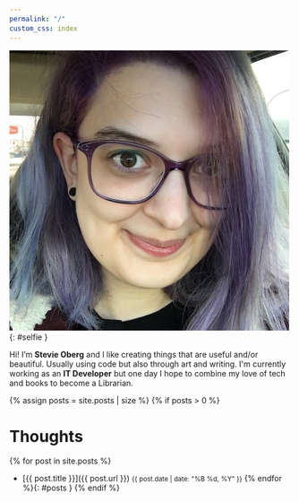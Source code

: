 ```yaml
---
permalink: "/"
custom_css: index
---
```



![Its a Me, Stevie](assets/img/selfie.jpg){: #selfie }

Hi! I’m **Stevie Oberg** and I like creating things that are useful and/or beautiful. Usually using code but also through art and writing. I'm currently working as an **IT Developer** but one day I hope to combine my love of tech and books to become a Librarian.

<div id="social">
    <a href="https://github.com/{{ site.username }}">
        <i class="fab fa-github"></i>
    </a>
    <a href="https://twitter.com/{{ site.username }}">
        <i class="fab fa-twitter"></i>
    </a>
    <a href="https://www.linkedin.com/in/{{ site.username }}">
        <i class="fab fa-linkedin-in"></i>
    </a>
    <a href="/feed.xml">
        <i class="fas fa-rss"></i>
    </a>
</div>

{% assign posts = site.posts | size %}
{% if posts > 0 %}
# Thoughts
{% for post in site.posts %}
- [{{ post.title }}]({{ post.url }}) <small>{{ post.date | date: "%B %d, %Y" }}</small>
{% endfor %}{: #posts }
{% endif %}

